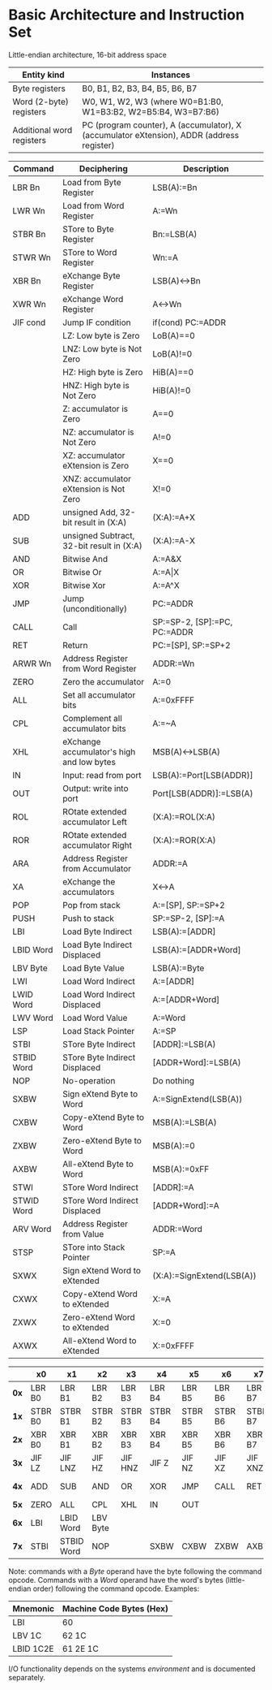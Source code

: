 # Basic Architecture and Instruction Set

Little-endian architecture, 16-bit address space

| Entity kind | Instances |
| ----------- | --------- |
| Byte registers | B0, B1, B2, B3, B4, B5, B6, B7 |
| Word (2-byte) registers | W0, W1, W2, W3 (where W0=B1:B0, W1=B3:B2, W2=B5:B4, W3=B7:B6) |
| Additional word registers | PC (program counter), A (accumulator), X (accumulator eXtension), ADDR (address register) |

| Command | Deciphering | Description |
| ------- | ----------- | ----------- |
| LBR Bn | Load from Byte Register | LSB(A):=Bn |
| LWR Wn | Load from Word Register | A:=Wn |
| STBR Bn | STore to Byte Register | Bn:=LSB(A) |
| STWR Wn | STore to Word Register | Wn:=A |
| XBR Bn | eXchange Byte Register | LSB(A)<->Bn |
| XWR Wn | eXchange Word Register | A<->Wn |
| JIF cond | Jump IF condition | if(cond) PC:=ADDR |
| | LZ: Low byte is Zero | LoB(A)==0 |
| | LNZ: Low byte is Not Zero | LoB(A)!=0 |
| | HZ: High byte is Zero | HiB(A)==0 |
| | HNZ: High byte is Not Zero | HiB(A)!=0 |
| | Z: accumulator is Zero | A==0 |
| | NZ: accumulator is Not Zero | A!=0 |
| | XZ: accumulator eXtension is Zero | X==0 |
| | XNZ: accumulator eXtension is Not Zero | X!=0 |
| ADD | unsigned Add, 32-bit result in (X:A)  | (X:A):=A+X |
| SUB | unsigned Subtract, 32-bit result in (X:A) | (X:A):=A-X |
| AND | Bitwise And | A:=A&X |
| OR | Bitwise Or | A:=A\|X |
| XOR | Bitwise Xor | A:=A^X |
| JMP | Jump (unconditionally) | PC:=ADDR |
| CALL | Call | SP:=SP-2, [SP]:=PC, PC:=ADDR |
| RET | Return | PC:=[SP], SP:=SP+2 |
| ARWR Wn | Address Register from Word Register | ADDR:=Wn |
| ZERO | Zero the accumulator | A:=0 |
| ALL | Set all accumulator bits | A:=0xFFFF |
| CPL | Complement all accumulator bits | A:=~A |
| XHL | eXchange accumulator's high and low bytes | MSB(A)<->LSB(A) |
| IN | Input: read from port | LSB(A):=Port[LSB(ADDR)] |
| OUT | Output: write into port | Port[LSB(ADDR)]:=LSB(A) |
| ROL | ROtate extended accumulator Left | (X:A):=ROL(X:A) |
| ROR | ROtate extended accumulator Right | (X:A):=ROR(X:A) |
| ARA | Address Register from Accumulator | ADDR:=A |
| XA | eXchange the accumulators | X<->A |
| POP | Pop from stack | A:=[SP], SP:=SP+2 |
| PUSH | Push to stack | SP:=SP-2, [SP]:=A |
| LBI | Load Byte Indirect | LSB(A):=[ADDR] |
| LBID Word | Load Byte Indirect Displaced | LSB(A):=[ADDR+Word] |
| LBV Byte | Load Byte Value | LSB(A):=Byte |
| LWI | Load Word Indirect | A:=[ADDR] |
| LWID Word | Load Word Indirect Displaced | A:=[ADDR+Word] |
| LWV Word | Load Word Value | A:=Word |
| LSP | Load Stack Pointer | A:=SP |
| STBI | STore Byte Indirect | [ADDR]:=LSB(A) |
| STBID Word | STore Byte Indirect Displaced | [ADDR+Word]:=LSB(A) |
| NOP | No-operation | Do nothing |
| SXBW | Sign eXtend Byte to Word | A:=SignExtend(LSB(A)) |
| CXBW | Copy-eXtend Byte to Word | MSB(A):=LSB(A) |
| ZXBW | Zero-eXtend Byte to Word | MSB(A):=0 |
| AXBW | All-eXtend Byte to Word | MSB(A):=0xFF |
| STWI | STore Word Indirect | [ADDR]:=A |
| STWID Word | STore Word Indirect Displaced | [ADDR+Word]:=A |
| ARV Word | Address Register from Value | ADDR:=Word |
| STSP | STore into Stack Pointer | SP:=A |
| SXWX | Sign eXtend Word to eXtended | (X:A):=SignExtend(LSB(A)) |
| CXWX | Copy-eXtend Word to eXtended | X:=A |
| ZXWX | Zero-eXtend Word to eXtended | X:=0 |
| AXWX | All-eXtend Word to eXtended | X:=0xFFFF |


|   | x0 | x1 | x2 | x3 | x4 | x5 | x6 | x7 | x8 | x9 | xA | xB | xC | xD | xE | xF |
| - | -- | -- | -- | -- | -- | -- | -- | -- | -- | -- | -- | -- | -- | -- | -- | -- |
| **0x** | LBR B0 | LBR B1 | LBR B2 | LBR B3 | LBR B4 | LBR B5 | LBR B6 | LBR B7 | LWR W0 | LWR W1 | LWR W2 | LWR W3
| **1x** | STBR B0 | STBR B1 | STBR B2 | STBR B3 | STBR B4 | STBR B5 | STBR B6 | STBR B7 | STWR W0 | STWR W1 | STWR W2 | STWR W3 
| **2x** | XBR B0 | XBR B1 | XBR B2 | XBR B3 | XBR B4 | XBR B5 | XBR B6 | XBR B7 | XWR W0 | XWR W1 | XWR W2 | XWR W3 
| **3x** | JIF LZ | JIF LNZ | JIF HZ | JIF HNZ | JIF Z | JIF NZ | JIF XZ | JIF XNZ
| **4x** | ADD | SUB |  AND | OR | XOR | JMP | CALL | RET | ARWR W0 | ARWR W1 | ARWR W2 | ARWR W3
| **5x** | ZERO | ALL | CPL | XHL | IN | OUT | | | ROL | ROR | ARA | XA | POP | PUSH
| **6x** | LBI | LBID Word | LBV Byte | | | | | | LWI | LWID Word | LWV Word | LSP 
| **7x** | STBI | STBID Word | NOP | | SXBW | CXBW | ZXBW | AXBW | STWI | STWID Word | ARV Word | STSP | SXWX | CXWX | ZXWX | AXWX

Note: commands with a *Byte* operand have the byte following the command opcode.
Commands with a *Word* operand have the word's bytes (little-endian order) following the command opcode.
Examples:

| Mnemonic | Machine Code Bytes (Hex) |
| -------- | ------------------------ |
| LBI | 60 |
| LBV 1C | 62 1C |
| LBID 1C2E | 61 2E 1C |

I/O functionality depends on the systems *environment* and is documented separately.